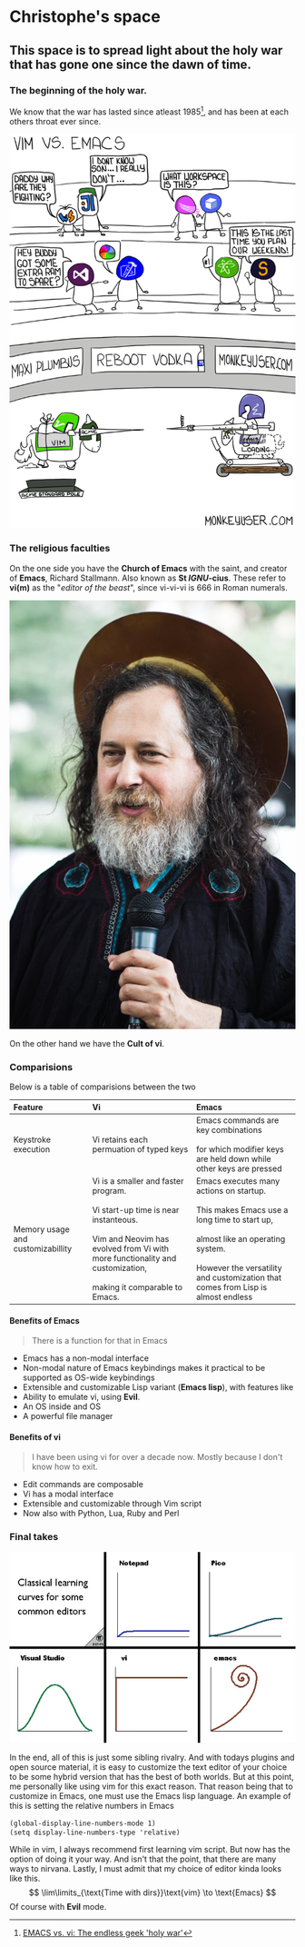 # Christophe's space

## This space is to spread light about the holy war that has gone one since the dawn of time.

### The beginning of the holy war.

We know that the war has lasted since atleast 1985[^1], and has been at each others throat ever since.

[^1]: [EMACS vs. vi: The endless geek 'holy war'](https://web.archive.org/web/20161130184702/https://www.linux.com/news/emacs-vs-vi-endless-geek-holy-war)

![Emacs](images/26-vim-vs-emacs.png)
### The religious faculties

On the one side you have the **Church of Emacs** with the saint, and creator of **Emacs**, Richard Stallmann. Also known as **St *IGNU*-cius**. These refer to **vi(m)** as the "*editor of the beast*", since vi-vi-vi is 666 in Roman numerals. 

![Richard Stallmann depicted as St](images/Richard_Stallman_-_Preliminares_2013.jpg)

On the other hand we have the **Cult of vi**.

### Comparisions

Below is a table of comparisions between the two

|Feature| Vi | Emacs |
|:-----| :--- | :----|
|Keystroke execution| Vi retains each permuation of typed keys | Emacs commands are key combinations <br><br>for which modifier keys are held down while other keys are pressed|
|Memory usage and customizabillity| Vi is a smaller and faster program. <br><br>Vi start-up time is near instanteous. <br><br>Vim and Neovim has evolved from Vi with more functionality and customization,<br><br> making it comparable to Emacs.|Emacs executes many actions on startup.<br><br> This makes Emacs use a long time to start up,<br><br> almost like an operating system.<br><br> However the versatility and customization that comes from Lisp is almost endless|

#### Benefits of Emacs

> There is a function for that in Emacs

* Emacs has a non-modal interface
* Non-modal nature of Emacs keybindings makes it practical to be supported as OS-wide keybindings
* Extensible and customizable Lisp variant (**Emacs lisp**), with features like
* Ability to emulate vi, using **Evil**.
* An OS inside and OS
* A powerful file manager

#### Benefits of vi 

> I have been using vi for over a decade now. Mostly because I don't know how to exit.

* Edit commands are composable
* Vi has a modal interface
* Extensible and customizable through Vim script
* Now also with Python, Lua, Ruby and Perl

### Final takes

![Learning curve](images/learning_curve.png)

In the end, all of this is just some sibling rivalry. 
And with todays plugins and open source material, it is easy to customize the text editor of your choice to be some hybrid version that has the best of both worlds. 
But at this point, me personally like using vim for this exact reason. 
That reason being that to customize in Emacs, one must use the Emacs lisp language. 
An example of this is setting the relative numbers in Emacs
```Lisp
(global-display-line-numbers-mode 1)
(setq display-line-numbers-type 'relative)
```

While in vim, I always recommend first learning vim script. But now has the option of doing it your way. 
And isn't that the point, that there are many ways to nirvana. 
Lastly, I must admit that my choice of editor kinda looks like this.
$$
\lim\limits_{\text{Time with dirs}}\text{vim} \to \text{Emacs}
$$
Of course with **Evil** mode.


